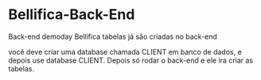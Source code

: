 # Bellifica-Back-End
Back-end demoday Bellifica
tabelas já são criadas no back-end

você deve criar uma database chamada CLIENT em banco de dados, e depois use database CLIENT. 
Depois só rodar o back-end e ele ira criar as tabelas.
